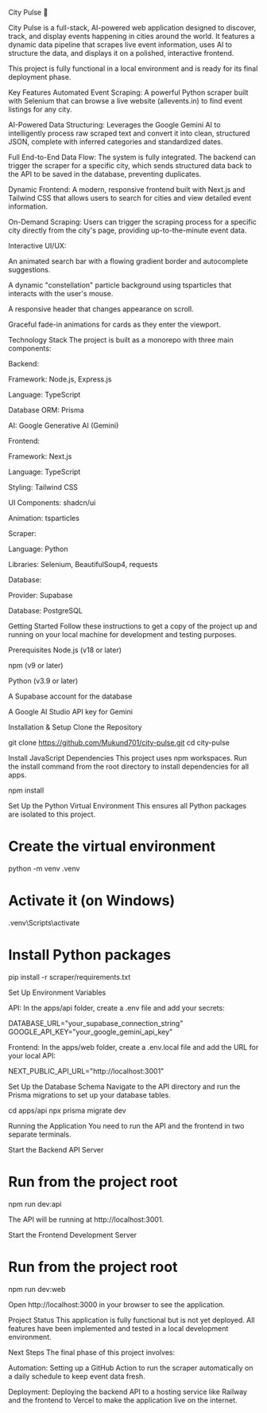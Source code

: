 City Pulse 🌆

City Pulse is a full-stack, AI-powered web application designed to discover, track, and display events happening in cities around the world. It features a dynamic data pipeline that scrapes live event information, uses AI to structure the data, and displays it on a polished, interactive frontend.

This project is fully functional in a local environment and is ready for its final deployment phase.

Key Features
Automated Event Scraping: A powerful Python scraper built with Selenium that can browse a live website (allevents.in) to find event listings for any city.

AI-Powered Data Structuring: Leverages the Google Gemini AI to intelligently process raw scraped text and convert it into clean, structured JSON, complete with inferred categories and standardized dates.

Full End-to-End Data Flow: The system is fully integrated. The backend can trigger the scraper for a specific city, which sends structured data back to the API to be saved in the database, preventing duplicates.

Dynamic Frontend: A modern, responsive frontend built with Next.js and Tailwind CSS that allows users to search for cities and view detailed event information.

On-Demand Scraping: Users can trigger the scraping process for a specific city directly from the city's page, providing up-to-the-minute event data.

Interactive UI/UX:

An animated search bar with a flowing gradient border and autocomplete suggestions.

A dynamic "constellation" particle background using tsparticles that interacts with the user's mouse.

A responsive header that changes appearance on scroll.

Graceful fade-in animations for cards as they enter the viewport.

Technology Stack
The project is built as a monorepo with three main components:

Backend:

Framework: Node.js, Express.js

Language: TypeScript

Database ORM: Prisma

AI: Google Generative AI (Gemini)

Frontend:

Framework: Next.js

Language: TypeScript

Styling: Tailwind CSS

UI Components: shadcn/ui

Animation: tsparticles

Scraper:

Language: Python

Libraries: Selenium, BeautifulSoup4, requests

Database:

Provider: Supabase

Database: PostgreSQL

Getting Started
Follow these instructions to get a copy of the project up and running on your local machine for development and testing purposes.

Prerequisites
Node.js (v18 or later)

npm (v9 or later)

Python (v3.9 or later)

A Supabase account for the database

A Google AI Studio API key for Gemini

Installation & Setup
Clone the Repository

git clone https://github.com/Mukund701/city-pulse.git
cd city-pulse

Install JavaScript Dependencies
This project uses npm workspaces. Run the install command from the root directory to install dependencies for all apps.

npm install

Set Up the Python Virtual Environment
This ensures all Python packages are isolated to this project.

# Create the virtual environment
python -m venv .venv

# Activate it (on Windows)
.venv\Scripts\activate

# Install Python packages
pip install -r scraper/requirements.txt

Set Up Environment Variables

API: In the apps/api folder, create a .env file and add your secrets:

DATABASE_URL="your_supabase_connection_string"
GOOGLE_API_KEY="your_google_gemini_api_key"

Frontend: In the apps/web folder, create a .env.local file and add the URL for your local API:

NEXT_PUBLIC_API_URL="http://localhost:3001"

Set Up the Database Schema
Navigate to the API directory and run the Prisma migrations to set up your database tables.

cd apps/api
npx prisma migrate dev

Running the Application
You need to run the API and the frontend in two separate terminals.

Start the Backend API Server

# Run from the project root
npm run dev:api

The API will be running at http://localhost:3001.

Start the Frontend Development Server

# Run from the project root
npm run dev:web

Open http://localhost:3000 in your browser to see the application.

Project Status
This application is fully functional but is not yet deployed. All features have been implemented and tested in a local development environment.

Next Steps
The final phase of this project involves:

Automation: Setting up a GitHub Action to run the scraper automatically on a daily schedule to keep event data fresh.

Deployment: Deploying the backend API to a hosting service like Railway and the frontend to Vercel to make the application live on the internet.
